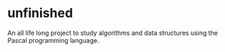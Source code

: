 # unfinished
An all life long project to study algorithms and data structures using the Pascal programming language.
